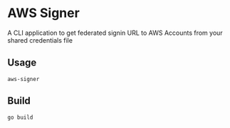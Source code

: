 # AWS Signer

A CLI application to get federated signin URL to AWS Accounts from your shared credentials file

## Usage

```shell
aws-signer
```

## Build

```shell
go build
```